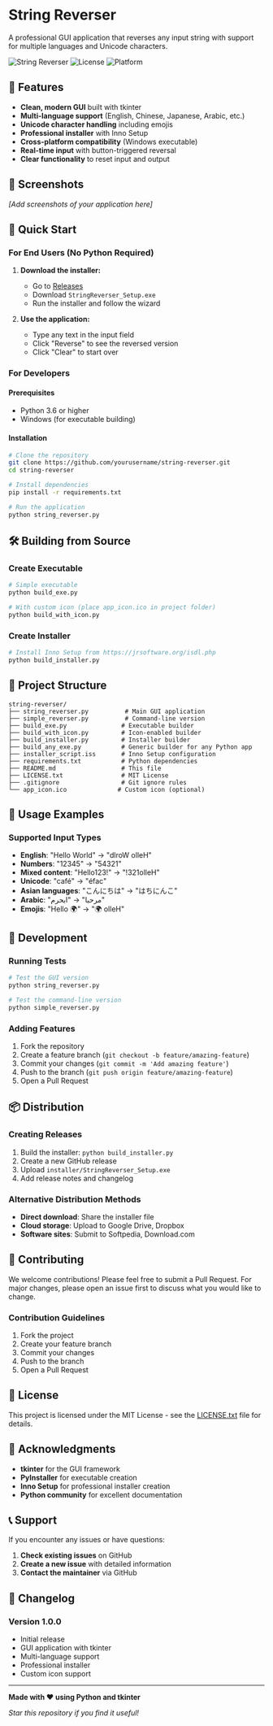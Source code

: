 # String Reverser

A professional GUI application that reverses any input string with support for multiple languages and Unicode characters.

![String Reverser](https://img.shields.io/badge/Python-3.6+-blue.svg)
![License](https://img.shields.io/badge/License-MIT-green.svg)
![Platform](https://img.shields.io/badge/Platform-Windows-lightgrey.svg)

## 🌟 Features

- **Clean, modern GUI** built with tkinter
- **Multi-language support** (English, Chinese, Japanese, Arabic, etc.)
- **Unicode character handling** including emojis
- **Professional installer** with Inno Setup
- **Cross-platform compatibility** (Windows executable)
- **Real-time input** with button-triggered reversal
- **Clear functionality** to reset input and output

## 📸 Screenshots

*[Add screenshots of your application here]*

## 🚀 Quick Start

### For End Users (No Python Required)

1. **Download the installer:**
   - Go to [Releases](https://github.com/yourusername/string-reverser/releases)
   - Download `StringReverser_Setup.exe`
   - Run the installer and follow the wizard

2. **Use the application:**
   - Type any text in the input field
   - Click "Reverse" to see the reversed version
   - Click "Clear" to start over

### For Developers

#### Prerequisites
- Python 3.6 or higher
- Windows (for executable building)

#### Installation
```bash
# Clone the repository
git clone https://github.com/yourusername/string-reverser.git
cd string-reverser

# Install dependencies
pip install -r requirements.txt

# Run the application
python string_reverser.py
```

## 🛠️ Building from Source

### Create Executable
```bash
# Simple executable
python build_exe.py

# With custom icon (place app_icon.ico in project folder)
python build_with_icon.py
```

### Create Installer
```bash
# Install Inno Setup from https://jrsoftware.org/isdl.php
python build_installer.py
```

## 📁 Project Structure

```
string-reverser/
├── string_reverser.py          # Main GUI application
├── simple_reverser.py          # Command-line version
├── build_exe.py               # Executable builder
├── build_with_icon.py         # Icon-enabled builder
├── build_installer.py         # Installer builder
├── build_any_exe.py           # Generic builder for any Python app
├── installer_script.iss       # Inno Setup configuration
├── requirements.txt           # Python dependencies
├── README.md                  # This file
├── LICENSE.txt                # MIT License
├── .gitignore                 # Git ignore rules
└── app_icon.ico              # Custom icon (optional)
```

## 🎯 Usage Examples

### Supported Input Types
- **English**: "Hello World" → "dlroW olleH"
- **Numbers**: "12345" → "54321"
- **Mixed content**: "Hello123!" → "!321olleH"
- **Unicode**: "café" → "éfac"
- **Asian languages**: "こんにちは" → "はちにんこ"
- **Arabic**: "مرحبا" → "ابحرم"
- **Emojis**: "Hello 🌍" → "🌍 olleH"

## 🔧 Development

### Running Tests
```bash
# Test the GUI version
python string_reverser.py

# Test the command-line version
python simple_reverser.py
```

### Adding Features
1. Fork the repository
2. Create a feature branch (`git checkout -b feature/amazing-feature`)
3. Commit your changes (`git commit -m 'Add amazing feature'`)
4. Push to the branch (`git push origin feature/amazing-feature`)
5. Open a Pull Request

## 📦 Distribution

### Creating Releases
1. Build the installer: `python build_installer.py`
2. Create a new GitHub release
3. Upload `installer/StringReverser_Setup.exe`
4. Add release notes and changelog

### Alternative Distribution Methods
- **Direct download**: Share the installer file
- **Cloud storage**: Upload to Google Drive, Dropbox
- **Software sites**: Submit to Softpedia, Download.com

## 🤝 Contributing

We welcome contributions! Please feel free to submit a Pull Request. For major changes, please open an issue first to discuss what you would like to change.

### Contribution Guidelines
1. Fork the project
2. Create your feature branch
3. Commit your changes
4. Push to the branch
5. Open a Pull Request

## 📄 License

This project is licensed under the MIT License - see the [LICENSE.txt](LICENSE.txt) file for details.

## 🙏 Acknowledgments

- **tkinter** for the GUI framework
- **PyInstaller** for executable creation
- **Inno Setup** for professional installer creation
- **Python community** for excellent documentation

## 📞 Support

If you encounter any issues or have questions:

1. **Check existing issues** on GitHub
2. **Create a new issue** with detailed information
3. **Contact the maintainer** via GitHub

## 🔄 Changelog

### Version 1.0.0
- Initial release
- GUI application with tkinter
- Multi-language support
- Professional installer
- Custom icon support

---

**Made with ❤️ using Python and tkinter**

*Star this repository if you find it useful!* 